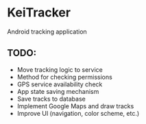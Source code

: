 # KeiTracker
Android tracking application

## TODO:
- Move tracking logic to service
- Method for checking permissions
- GPS service availability check
- App state saving mechanism
- Save tracks to database
- Implement Google Maps and draw tracks
- Improve UI (navigation, color scheme, etc.)